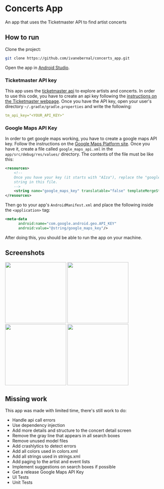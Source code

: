 # Concerts App
An app that uses the Ticketmaster API to find artist concerts

## How to run

Clone the project:
```bash
git clone https://github.com/ivanebernal/concerts_app.git
```
Open the app in [Android Studio](https://developer.android.com/studio/).

### Ticketmaster API key
This app uses the [ticketmaster api](https://developer.ticketmaster.com/api-explorer/v2/) to explore artists and concerts. In order to use this code, you have to create an api key following the [instructions on the Ticketmaster webpage](https://developer-acct.ticketmaster.com/user/register). Once you have the API key, open your user's directory `~/.gradle/gradle.properties` and write the following:
```yaml
tm_api_key="<YOUR_API_KEY>"
```
### Google Maps API Key
In order to get google maps working, you have to create a google maps API key. Follow the instructions on the [Google Maps Platform site](https://developers.google.com/maps/documentation/android-sdk/get-api-key). Once you have it, create a file called `google_maps_api.xml` in the `app/src/debug/res/values/` directory. The contents of the file must be like this: 

```xml
<resources>
    <!--
    Once you have your key (it starts with "AIza"), replace the "google_maps_key"
    string in this file.
    -->
    <string name="google_maps_key" translatable="false" templateMergeStrategy="preserve">YOUR_MAPS_API_KEY</string>
</resources>
```
Then go to your app's `AndroidManifest.xml` and place the following inside the `<application>` tag:
```xml
<meta-data
      android:name="com.google.android.geo.API_KEY"
      android:value="@string/google_maps_key"/>
```
After doing this, you should be able to run the app on your machine.
## Screenshots

<img src="https://user-images.githubusercontent.com/16783519/60782541-e6260e80-a0fb-11e9-8f5b-d45c59ccb036.png" width=200> <img src="https://user-images.githubusercontent.com/16783519/60782375-423c6300-a0fb-11e9-9e43-3591e4b530de.png" width=200> <img src="https://user-images.githubusercontent.com/16783519/60782408-5718f680-a0fb-11e9-83ad-9df070ac62c6.png" width=200> <img src="https://user-images.githubusercontent.com/16783519/60782428-6e57e400-a0fb-11e9-9dc9-58747599eec2.png" width=200>

## Missing work
This app was made with limited time, there's still work to do:
- Handle api call errors
- Use dependency injection
- Add more details and structure to the concert detail screen
- Remove the gray line that appears in all search boxes
- Remove unused model files
- Add crashlytics to detect errors
- Add all colors used in colors.xml
- Add all strings used in strings.xml
- Add paging to the artist and event lists
- Implement suggestions on search boxes if possible
- Get a release Google Maps API Key
- UI Tests
- Unit Tests

